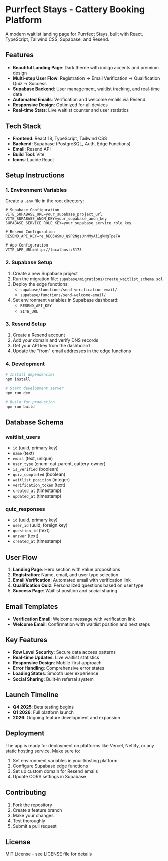 # Purrfect Stays - Cattery Booking Platform

A modern waitlist landing page for Purrfect Stays, built with React, TypeScript, Tailwind CSS, Supabase, and Resend.

## Features

- **Beautiful Landing Page**: Dark theme with indigo accents and premium design
- **Multi-step User Flow**: Registration → Email Verification → Qualification Quiz → Success
- **Supabase Backend**: User management, waitlist tracking, and real-time data
- **Automated Emails**: Verification and welcome emails via Resend
- **Responsive Design**: Optimized for all devices
- **Real-time Stats**: Live waitlist counter and user statistics

## Tech Stack

- **Frontend**: React 18, TypeScript, Tailwind CSS
- **Backend**: Supabase (PostgreSQL, Auth, Edge Functions)
- **Email**: Resend API
- **Build Tool**: Vite
- **Icons**: Lucide React

## Setup Instructions

### 1. Environment Variables

Create a `.env` file in the root directory:

```env
# Supabase Configuration
VITE_SUPABASE_URL=your_supabase_project_url
VITE_SUPABASE_ANON_KEY=your_supabase_anon_key
SUPABASE_SERVICE_ROLE_KEY=your_supabase_service_role_key

# Resend Configuration
RESEND_API_KEY=re_bEG5WSmU_Q9P2NgsUnNMyAi1gkMgTpeFA

# App Configuration
VITE_APP_URL=http://localhost:5173
```

### 2. Supabase Setup

1. Create a new Supabase project
2. Run the migration file: `supabase/migrations/create_waitlist_schema.sql`
3. Deploy the edge functions:
   - `supabase/functions/send-verification-email/`
   - `supabase/functions/send-welcome-email/`
4. Set environment variables in Supabase dashboard:
   - `RESEND_API_KEY`
   - `SITE_URL`

### 3. Resend Setup

1. Create a Resend account
2. Add your domain and verify DNS records
3. Get your API key from the dashboard
4. Update the "from" email addresses in the edge functions

### 4. Development

```bash
# Install dependencies
npm install

# Start development server
npm run dev

# Build for production
npm run build
```

## Database Schema

### waitlist_users
- `id` (uuid, primary key)
- `name` (text)
- `email` (text, unique)
- `user_type` (enum: cat-parent, cattery-owner)
- `is_verified` (boolean)
- `quiz_completed` (boolean)
- `waitlist_position` (integer)
- `verification_token` (text)
- `created_at` (timestamp)
- `updated_at` (timestamp)

### quiz_responses
- `id` (uuid, primary key)
- `user_id` (uuid, foreign key)
- `question_id` (text)
- `answer` (text)
- `created_at` (timestamp)

## User Flow

1. **Landing Page**: Hero section with value propositions
2. **Registration**: Name, email, and user type selection
3. **Email Verification**: Automated email with verification link
4. **Qualification Quiz**: Personalized questions based on user type
5. **Success Page**: Waitlist position and social sharing

## Email Templates

- **Verification Email**: Welcome message with verification link
- **Welcome Email**: Confirmation with waitlist position and next steps

## Key Features

- **Row Level Security**: Secure data access patterns
- **Real-time Updates**: Live waitlist statistics
- **Responsive Design**: Mobile-first approach
- **Error Handling**: Comprehensive error states
- **Loading States**: Smooth user experience
- **Social Sharing**: Built-in referral system

## Launch Timeline

- **Q4 2025**: Beta testing begins
- **Q1 2026**: Full platform launch
- **2026**: Ongoing feature development and expansion

## Deployment

The app is ready for deployment on platforms like Vercel, Netlify, or any static hosting service. Make sure to:

1. Set environment variables in your hosting platform
2. Configure Supabase edge functions
3. Set up custom domain for Resend emails
4. Update CORS settings in Supabase

## Contributing

1. Fork the repository
2. Create a feature branch
3. Make your changes
4. Test thoroughly
5. Submit a pull request

## License

MIT License - see LICENSE file for details